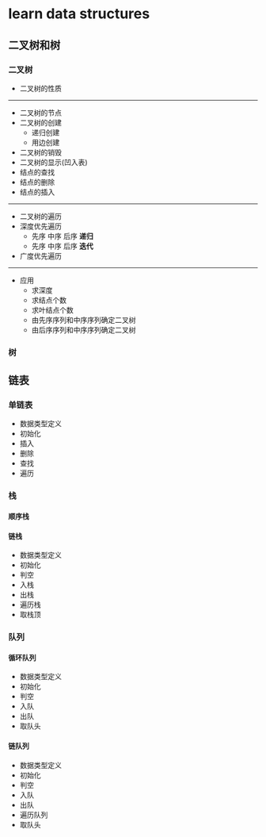 # learn data structures
## 二叉树和树
### 二叉树
- 二叉树的性质
***
- 二叉树的节点
- 二叉树的创建
    - 递归创建
    - 用边创建
- 二叉树的销毁
- 二叉树的显示(凹入表)
- 结点的查找
- 结点的删除
- 结点的插入
***
- 二叉树的遍历
- 深度优先遍历
    - 先序 中序 后序 **递归**
    - 先序 中序 后序 **迭代**
- 广度优先遍历
*** 
- 应用
    - 求深度
    - 求结点个数
    - 求叶结点个数
    - 由先序序列和中序序列确定二叉树
    - 由后序序列和中序序列确定二叉树
#### 
### 树





## 链表
### 单链表
- 数据类型定义
- 初始化
- 插入
- 删除
- 查找
- 遍历
### 栈
#### 顺序栈
#### 链栈
- 数据类型定义
- 初始化
- 判空
- 入栈
- 出栈
- 遍历栈
- 取栈顶
### 队列
#### 循环队列
- 数据类型定义
- 初始化
- 判空
- 入队
- 出队
- 取队头
#### 链队列
- 数据类型定义
- 初始化
- 判空
- 入队
- 出队
- 遍历队列
- 取队头


